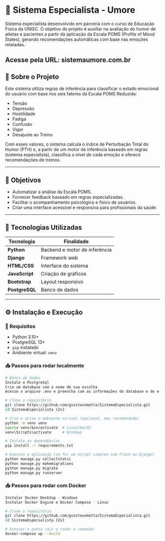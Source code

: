 # 🧠 Sistema Especialista - Umore

Sistema especialista desenvolvido em parceria com o curso de Educação Física da UNISC. O objetivo do projeto é auxiliar na avaliação do humor de atletas e pacientes a partir da aplicação da Escala POMS (Profile of Mood States), gerando recomendações automáticas com base nas emoções relatadas.

Acesse pela URL: sistemaumore.com.br
---

## 📌 Sobre o Projeto

Este sistema utiliza regras de inferência para classificar o estado emocional do usuário com base nos seis fatores da Escala POMS Reduzida:

- Tensão
- Depressão
- Hostilidade
- Fadiga
- Confusão
- Vigor
- Desajuste ao Treino

Com esses valores, o sistema calcula o índice de Perturbação Total do Humor (PTH) e, a partir de um motor de inferência baseado em regras (sistema especialista), classifica o nível de cada emoção e oferece recomendações de treinos.

---

## 🎯 Objetivos

- Automatizar a análise da Escala POMS.
- Fornecer feedback baseado em regras especializadas.
- Facilitar o acompanhamento psicológico e físico de usuários.
- Criar uma interface acessível e responsiva para profissionais da saúde.

---

## 🧩 Tecnologias Utilizadas

| Tecnologia | Finalidade |
|-----------|------------|
| **Python** | Backend e motor de inferência |
| **Django** | Framework web |
| **HTML/CSS** | Interface do sistema |
| **JavaScript** | Criação de gráficos |
| **Bootstrap** | Layout responsivo |
| **PostgreSQL** | Banco de dados |

---

## ⚙️ Instalação e Execução

### 🔧 Requisitos

- Python 3.10+
- PostgreSQL 13+
- `pip` instalado
- Ambiente virtual: `venv`

### 📥 Passos para rodar localmente

```bash
# Banco de dados
Instale o PostgreSql
Crie um database com o nome de sua escolha
Acesse o arquivo .env e preencha com as informações do database e do e-mail (crie uma senha de app)

# Clone o repositório
git clone https://github.com/gusstavomotta/SistemaEspecialista.git
cd SistemaEspecialista (2x)

# Crie e ative o ambiente virtual (opcional, mas recomendado)
python -m venv venv
source venv/bin/activate  # Linux/macOS
venv\Scripts\activate     # Windows

# Instale as dependências
pip install -r requirements.txt

# Execute a aplicação (se for um script simples com Flask ou Django)
python manage.py collectstatic
python manage.py makemigrations
python manage.py migrate
python manage.py runserver
```

### 📥 Passos para rodar com Docker
```bash
Instalar Docker Desktop - Windows
Instalar Docker Engine e Docker Compose - Linux

# Clone o repositório
git clone https://github.com/gusstavomotta/SistemaEspecialista.git
cd SistemaEspecialista (2x)

# Acessar a pasta raiz e rodar o comando:
docker-compose up --build
```

